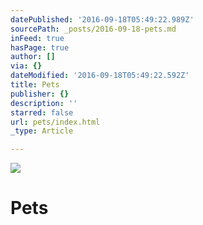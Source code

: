 ```yaml
---
datePublished: '2016-09-18T05:49:22.989Z'
sourcePath: _posts/2016-09-18-pets.md
inFeed: true
hasPage: true
author: []
via: {}
dateModified: '2016-09-18T05:49:22.592Z'
title: Pets
publisher: {}
description: ''
starred: false
url: pets/index.html
_type: Article

---
```

![](https://the-grid-user-content.s3-us-west-2.amazonaws.com/0761725d-0ed8-41b0-af35-71e659f4891e.jpg)

# Pets